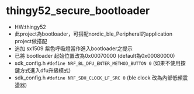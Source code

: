 # thingy52_secure_bootloader
- HW:thingy52
- 此project為bootloader，可搭配nordic_ble_Peripheral的application project做搭配
- 追加 sx1509 紫色呼吸燈當作進入bootloader之提示
- 已將 bootloader 起始位置改為0x00070000 (default為0x00080000)
- sdk_config.h `#define NRF_BL_DFU_ENTER_METHOD_BUTTON 0` (如果不使用按鍵方式進入dfu升級模式)
- sdk_config.h `#define NRF_SDH_CLOCK_LF_SRC 0` (ble clock 改為內部低頻震盪器)
